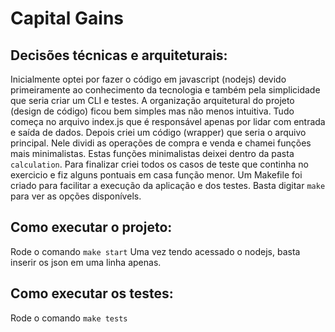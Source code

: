 # Capital Gains

## Decisões técnicas e arquiteturais:

Inicialmente optei por fazer o código em javascript (nodejs) devido primeiramente ao conhecimento da tecnologia e também pela simplicidade que seria criar um CLI e testes.
A organização arquitetural do projeto (design de código) ficou bem simples mas não menos intuitiva. Tudo começa no arquivo index.js que é responsável apenas por lidar com entrada e saída de dados.
Depois criei um código (wrapper) que seria o arquivo principal. Nele dividi as operações de compra e venda e chamei funções mais minimalistas.
Estas funções minimalistas deixei dentro da pasta `calculation`.
Para finalizar criei todos os casos de teste que continha no exercicio e fiz alguns pontuais em casa função menor.
Um Makefile foi criado para facilitar a execução da aplicação e dos testes. Basta digitar `make` para ver as opções disponívels.

## Como executar o projeto:

Rode o comando `make start`
Uma vez tendo acessado o nodejs, basta inserir os json em uma linha apenas.

## Como executar os testes:

Rode o comando `make tests`
